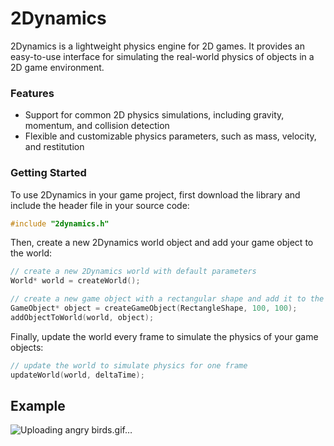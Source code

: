 # 2Dynamics
2Dynamics is a lightweight physics engine for 2D games. It provides an easy-to-use interface for simulating the real-world physics of objects in a 2D game environment.

### Features
- Support for common 2D physics simulations, including gravity, momentum, and collision detection
- Flexible and customizable physics parameters, such as mass, velocity, and restitution

### Getting Started
To use 2Dynamics in your game project, first download the library and include the header file in your source code:
```c
#include "2dynamics.h"
```
Then, create a new 2Dynamics world object and add your game object to the world:
```c
// create a new 2Dynamics world with default parameters
World* world = createWorld();

// create a new game object with a rectangular shape and add it to the world
GameObject* object = createGameObject(RectangleShape, 100, 100);
addObjectToWorld(world, object);
```
Finally, update the world every frame to simulate the physics of your game objects:
```c
// update the world to simulate physics for one frame
updateWorld(world, deltaTime);
```
## Example
![Uploading angry birds.gif…]()
